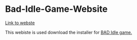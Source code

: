 # Bad-Idle-Game-Website

[Link to webste](https://muhammedabu.github.io/Bad-Idle-Game-Website/)

This webiste is used download the installer for [BAD Idle game.](https://github.com/BAD-IDLE-Game/REALLY-kinda-BAD-IDLE-GAME-Just-Kidding-The-Prequel-II)
